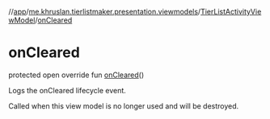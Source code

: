 //[app](../../../index.md)/[me.khruslan.tierlistmaker.presentation.viewmodels](../index.md)/[TierListActivityViewModel](index.md)/[onCleared](on-cleared.md)

# onCleared

protected open override fun [onCleared](on-cleared.md)()

Logs the onCleared lifecycle event.

Called when this view model is no longer used and will be destroyed.
